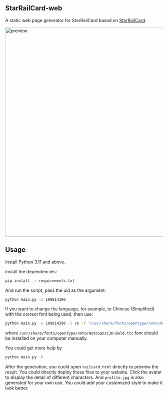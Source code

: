 ## StarRailCard-web

A static web page generator for StarRailCard based on [StarRailCard](https://github.com/DEViantUA/StarRailCard).

<img width="669" alt="preview" src="https://github.com/LogCreative/StarRailCard/assets/61653082/731cd519-0d3c-4a6d-a63e-f04c91263ade">

## Usage

Install Python 3.11 and above.

Install the dependencies:
```bash
pip install -r requirements.txt
```

And run the script, pass the uid as the argument:
```bash
python main.py -u 109814396
```
If you want to change the language, for example, to Chinese (Simplified) with the correct font being used, then use:
```bash
python main.py -u 109814396 -l cn -f "/usr/share/fonts/opentype/noto/NotoSansCJK-Bold.ttc"
```
where `/usr/share/fonts/opentype/noto/NotoSansCJK-Bold.ttc` font should be installed on your computer manually.

You could get more help by
```bash
python main.py -h
```

After the generation, you could open `railcard.html` directly to preview the result. You could directly deploy those files to your website. Click the avatar to display the detail of different characters. And `profile.jpg` is also generated for your own use. You could add your customized style to make it look better.
